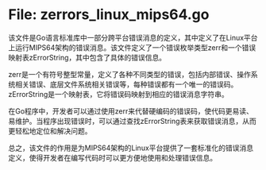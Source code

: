 # File: zerrors_linux_mips64.go

该文件是Go语言标准库中一部分跨平台错误消息的定义，其中定义了在Linux平台上运行MIPS64架构的错误消息。该文件定义了一个错误枚举类型zerr和一个错误映射表zErrorString，其中包含了具体的错误信息。

zerr是一个有符号整型常量，定义了各种不同类型的错误，包括内部错误、操作系统相关错误、底层文件系统相关错误等，每种错误都有一个唯一的错误码。zErrorString是一个映射表，它将错误码映射到相应的错误消息字符串。

在Go程序中，开发者可以通过使用zerr来代替硬编码的错误码，使代码更易读、易维护。当程序出现错误时，可以通过查找zErrorString表来获取错误消息，从而更轻松地定位和解决问题。

总之，该文件的作用是为MIPS64架构的Linux平台提供了一套标准化的错误消息定义，使得开发者在编写代码时可以更方便地使用和处理错误信息。

